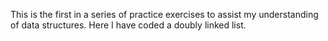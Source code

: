 This is the first in a series of practice exercises to assist my understanding of data structures. Here I have coded a doubly linked list. 